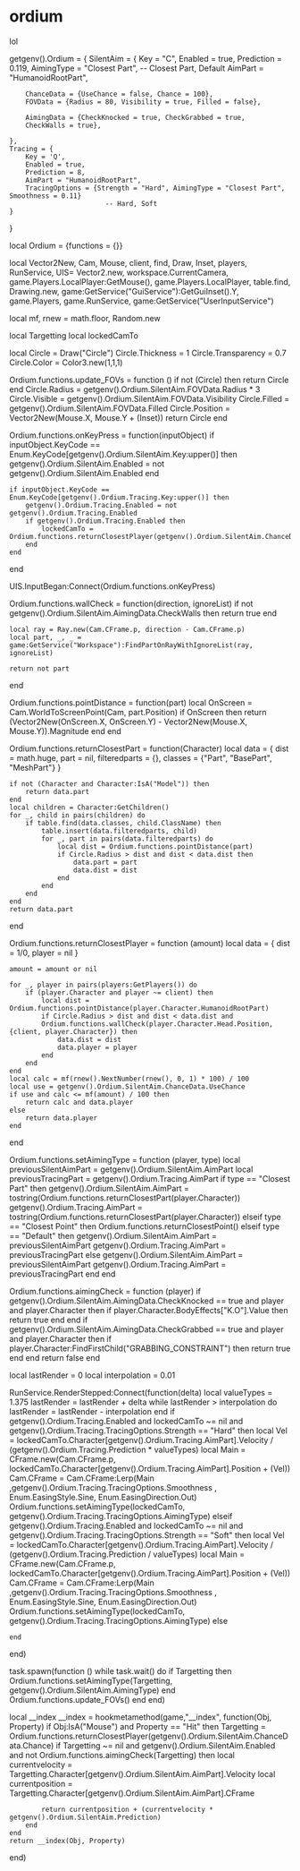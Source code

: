 # ordium
lol

getgenv().Ordium = {
    SilentAim = {
        Key = "C",
        Enabled = true,
        Prediction = 0.119,
        AimingType = "Closest Part", -- Closest Part, Default
        AimPart = "HumanoidRootPart",
        
        ChanceData = {UseChance = false, Chance = 100},
        FOVData = {Radius = 80, Visibility = true, Filled = false},

        AimingData = {CheckKnocked = true, CheckGrabbed = true,
        CheckWalls = true},

    },
    Tracing = {
        Key = 'Q',
        Enabled = true,
        Prediction = 8,
        AimPart = "HumanoidRootPart",
        TracingOptions = {Strength = "Hard", AimingType = "Closest Part",  Smoothness = 0.11} 
                            -- Hard, Soft
    }
}

local Ordium = {functions = {}}

local Vector2New, Cam, Mouse, client, find, Draw, Inset, players, RunService, UIS=
    Vector2.new,
    workspace.CurrentCamera,
    game.Players.LocalPlayer:GetMouse(),
    game.Players.LocalPlayer,
    table.find,
    Drawing.new,
    game:GetService("GuiService"):GetGuiInset().Y,
    game.Players, 
    game.RunService,
    game:GetService("UserInputService")


local mf, rnew = math.floor, Random.new

local Targetting
local lockedCamTo

local Circle = Draw("Circle")
Circle.Thickness = 1
Circle.Transparency = 0.7
Circle.Color = Color3.new(1,1,1)

Ordium.functions.update_FOVs = function ()
    if not (Circle) then
        return Circle
    end
    Circle.Radius =  getgenv().Ordium.SilentAim.FOVData.Radius * 3
    Circle.Visible = getgenv().Ordium.SilentAim.FOVData.Visibility
    Circle.Filled = getgenv().Ordium.SilentAim.FOVData.Filled
    Circle.Position = Vector2New(Mouse.X, Mouse.Y + (Inset))
    return Circle
end

Ordium.functions.onKeyPress = function(inputObject)
    if inputObject.KeyCode == Enum.KeyCode[getgenv().Ordium.SilentAim.Key:upper()] then
        getgenv().Ordium.SilentAim.Enabled = not getgenv().Ordium.SilentAim.Enabled
    end

    if inputObject.KeyCode == Enum.KeyCode[getgenv().Ordium.Tracing.Key:upper()] then
        getgenv().Ordium.Tracing.Enabled = not getgenv().Ordium.Tracing.Enabled
        if getgenv().Ordium.Tracing.Enabled then
            lockedCamTo = Ordium.functions.returnClosestPlayer(getgenv().Ordium.SilentAim.ChanceData.Chance)
        end
    end
end

UIS.InputBegan:Connect(Ordium.functions.onKeyPress)


Ordium.functions.wallCheck = function(direction, ignoreList)
    if not getgenv().Ordium.SilentAim.AimingData.CheckWalls then
        return true
    end

    local ray = Ray.new(Cam.CFrame.p, direction - Cam.CFrame.p)
    local part, _, _ = game:GetService("Workspace"):FindPartOnRayWithIgnoreList(ray, ignoreList)

    return not part
end

Ordium.functions.pointDistance = function(part)
    local OnScreen = Cam.WorldToScreenPoint(Cam, part.Position)
    if OnScreen then
        return (Vector2New(OnScreen.X, OnScreen.Y) - Vector2New(Mouse.X, Mouse.Y)).Magnitude
    end
end

Ordium.functions.returnClosestPart = function(Character)
    local data = {
        dist = math.huge,
        part = nil,
        filteredparts = {},
        classes = {"Part", "BasePart", "MeshPart"}
    }

    if not (Character and Character:IsA("Model")) then
        return data.part
    end
    local children = Character:GetChildren()
    for _, child in pairs(children) do
        if table.find(data.classes, child.ClassName) then
            table.insert(data.filteredparts, child)
            for _, part in pairs(data.filteredparts) do
                local dist = Ordium.functions.pointDistance(part)
                if Circle.Radius > dist and dist < data.dist then
                    data.part = part
                    data.dist = dist
                end
            end
        end
    end
    return data.part
end

Ordium.functions.returnClosestPlayer = function (amount)
    local data = {
        dist = 1/0,
        player = nil
    }

    amount = amount or nil

    for _, player in pairs(players:GetPlayers()) do
        if (player.Character and player ~= client) then
            local dist = Ordium.functions.pointDistance(player.Character.HumanoidRootPart)
            if Circle.Radius > dist and dist < data.dist and 
            Ordium.functions.wallCheck(player.Character.Head.Position,{client, player.Character}) then
                data.dist = dist
                data.player = player
            end
        end
    end
    local calc = mf(rnew().NextNumber(rnew(), 0, 1) * 100) / 100
    local use = getgenv().Ordium.SilentAim.ChanceData.UseChance
    if use and calc <= mf(amount) / 100 then
        return calc and data.player
    else
        return data.player
    end
end

Ordium.functions.setAimingType = function (player, type)
    local previousSilentAimPart = getgenv().Ordium.SilentAim.AimPart
    local previousTracingPart = getgenv().Ordium.Tracing.AimPart
    if type == "Closest Part" then
        getgenv().Ordium.SilentAim.AimPart = tostring(Ordium.functions.returnClosestPart(player.Character))
        getgenv().Ordium.Tracing.AimPart = tostring(Ordium.functions.returnClosestPart(player.Character))
    elseif type == "Closest Point" then
        Ordium.functions.returnClosestPoint()
    elseif type == "Default" then
        getgenv().Ordium.SilentAim.AimPart = previousSilentAimPart
        getgenv().Ordium.Tracing.AimPart = previousTracingPart
    else
        getgenv().Ordium.SilentAim.AimPart = previousSilentAimPart
        getgenv().Ordium.Tracing.AimPart = previousTracingPart
    end
end

Ordium.functions.aimingCheck = function (player)
    if getgenv().Ordium.SilentAim.AimingData.CheckKnocked == true and player and player.Character then
        if player.Character.BodyEffects["K.O"].Value then
            return true
        end
    end
    if getgenv().Ordium.SilentAim.AimingData.CheckGrabbed == true and player and player.Character then
        if player.Character:FindFirstChild("GRABBING_CONSTRAINT") then
            return true
        end
    end
    return false
end


local lastRender = 0
local interpolation = 0.01

RunService.RenderStepped:Connect(function(delta)
    local valueTypes = 1.375
    lastRender = lastRender + delta
    while lastRender > interpolation do
        lastRender = lastRender - interpolation
    end
    if getgenv().Ordium.Tracing.Enabled and lockedCamTo ~= nil and getgenv().Ordium.Tracing.TracingOptions.Strength == "Hard" then
        local Vel =  lockedCamTo.Character[getgenv().Ordium.Tracing.AimPart].Velocity / (getgenv().Ordium.Tracing.Prediction * valueTypes)
        local Main = CFrame.new(Cam.CFrame.p, lockedCamTo.Character[getgenv().Ordium.Tracing.AimPart].Position + (Vel))
        Cam.CFrame = Cam.CFrame:Lerp(Main ,getgenv().Ordium.Tracing.TracingOptions.Smoothness , Enum.EasingStyle.Sine, Enum.EasingDirection.Out)
        Ordium.functions.setAimingType(lockedCamTo, getgenv().Ordium.Tracing.TracingOptions.AimingType)
    elseif getgenv().Ordium.Tracing.Enabled and lockedCamTo ~= nil and getgenv().Ordium.Tracing.TracingOptions.Strength == "Soft" then
        local Vel =  lockedCamTo.Character[getgenv().Ordium.Tracing.AimPart].Velocity / (getgenv().Ordium.Tracing.Prediction / valueTypes)
        local Main = CFrame.new(Cam.CFrame.p, lockedCamTo.Character[getgenv().Ordium.Tracing.AimPart].Position + (Vel))
        Cam.CFrame = Cam.CFrame:Lerp(Main ,getgenv().Ordium.Tracing.TracingOptions.Smoothness , Enum.EasingStyle.Sine, Enum.EasingDirection.Out)
        Ordium.functions.setAimingType(lockedCamTo, getgenv().Ordium.Tracing.TracingOptions.AimingType)
    else

    end
end)

task.spawn(function ()
    while task.wait() do
        if Targetting then
            Ordium.functions.setAimingType(Targetting, getgenv().Ordium.SilentAim.AimingType)
        end
        Ordium.functions.update_FOVs()
    end
end)


local __index
__index = hookmetamethod(game,"__index", function(Obj, Property)
    if Obj:IsA("Mouse") and Property == "Hit" then
        Targetting = Ordium.functions.returnClosestPlayer(getgenv().Ordium.SilentAim.ChanceData.Chance)
        if Targetting ~= nil and getgenv().Ordium.SilentAim.Enabled and not Ordium.functions.aimingCheck(Targetting) then
            local currentvelocity = Targetting.Character[getgenv().Ordium.SilentAim.AimPart].Velocity
            local currentposition = Targetting.Character[getgenv().Ordium.SilentAim.AimPart].CFrame

            return currentposition + (currentvelocity * getgenv().Ordium.SilentAim.Prediction)
        end
    end
    return __index(Obj, Property)
end)
